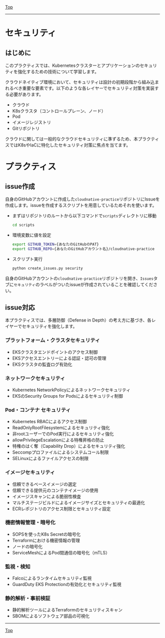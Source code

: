 [Top](../README.md)  

---

# セキュリティ

## はじめに

このプラクティスでは、Kubernetesクラスターとアプリケーションのセキュリティを強化するための技術について学習します。

クラウドネイティブ環境において、セキュリティは設計の初期段階から組み込まれるべき重要な要素です。以下のような各レイヤーでセキュリティ対策を実装する必要があります。

- クラウド
- K8sクラスタ（コントロールプレーン、ノード）
- Pod
- イメージレジストリ
- Gitリポジトリ

クラウドに関しては一般的なクラウドセキュリティに準ずるため、本プラクティスではK8sやIaCに特化したセキュリティ対策に焦点を当てます。

# プラクティス

## issue作成

自身のGitHubアカウントに作成した`cloudnative-practice`リポジトリにIssueを作成します。issueを作成するスクリプトを用意しているためそれを使います。

- まずはリポジトリのルートから以下コマンドで`scripts`ディレクトリに移動

  ``` sh
  cd scripts
  ```

- 環境変数に値を設定

  ``` sh
  export GITHUB_TOKEN={あなたのGitHubのPAT}
  export GITHUB_REPO={あなたのGitHubアカウント名}/cloudnative-practice
  ```

- スクリプト実行

  ``` sh
  python create_issues.py security
  ```

自身のGitHubアカウントの`cloudnative-practice`リポジトリを開き、`Issues`タブに`セキュリティ`のラベルがついたissueが作成されていることを確認してください。

## issue対応

本プラクティスでは、多層防御（Defense in Depth）の考え方に基づき、各レイヤーでセキュリティを強化します。

### プラットフォーム・クラスタセキュリティ

  - EKSクラスタエンドポイントのアクセス制御
  - EKSアクセスエントリーによる認証・認可の管理
  - EKSクラスタの監査ログ有効化

### ネットワークセキュリティ

  - Kubernetes NetworkPolicyによるネットワークセキュリティ
  - EKSのSecurity Groups for Podsによるセキュリティ制御

### Pod・コンテナ セキュリティ

  - Kubernetes RBACによるアクセス制御
  - ReadOnlyRootFilesystemによるセキュリティ強化
  - 非rootユーザーでのPod実行によるセキュリティ強化
  - allowPrivilegeEscalationによる特権昇格の防止
  - 特権のはく奪（Capability Drop）によるセキュリティ強化
  - Seccompプロファイルによるシステムコール制限
  - SELinuxによるファイルアクセスの制限

### イメージセキュリティ

  - 信頼できるベースイメージの選定
  - 信頼できる提供元のコンテナイメージの使用
  - イメージスキャンによる脆弱性検査
  - マルチステージビルドによるイメージサイズとセキュリティの最適化
  - ECRレポジトリのアクセス制限とセキュリティ設定

### 機密情報管理・暗号化

  - SOPSを使ったK8s Secretの暗号化
  - Terraformにおける機密情報の管理
  - ノードの暗号化
  - ServiceMeshによるPod間通信の暗号化（mTLS）

### 監視・検知

  - Falcoによるランタイムセキュリティ監視
  - GuardDuty EKS Protectionの有効化とセキュリティ監視

### 静的解析・事前検証

  - 静的解析ツールによるTerraformのセキュリティスキャン
  - SBOMによるソフトウェア部品の可視化

---

[Top](../README.md)  
